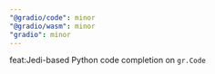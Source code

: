 ```yaml
---
"@gradio/code": minor
"@gradio/wasm": minor
"gradio": minor
---
```


feat:Jedi-based Python code completion on `gr.Code`

